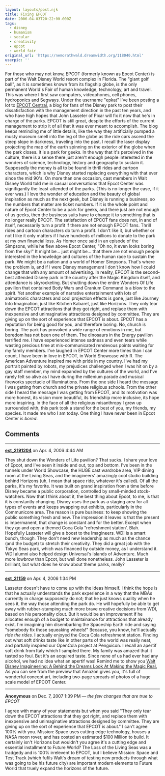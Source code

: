 ```yaml
---
layout: layouts/post.njk
title: Fixing EPCOT
date: 2006-04-03T20:22:00.000Z
tags:
  - disney
  - humanism
  - secular
  - creativity
  - epcot
  - world fair
original_url: 'https://nemorathwald.dreamwidth.org/118040.html'
userpic: ''
---
```

For those who may not know, EPCOT (formerly known as Epcot Center) is part of the Walt Disney World resort complex in Florida. The "giant golf ball", as it is sometimes known from its flagship globe, is the only permanent World's Fair of human knowledge, technology, art and travel. This was where I first saw computers, videophones, cell phones, hydroponics and Segways. Under the username "epkat" I've been posting a lot to [EPCOT Central](http://epcot82.blogspot.com), a blog for fans of the Disney park to post their dissatisfaction with the management direction in the past ten years, and who have high hopes that John Lasseter of Pixar will fix it now that he's in charge of the parks. EPCOT is still great, despite the efforts of the current management to strip it of all that it was ever meant to accomplish. The blog keeps reminding me of little details, like the way they artificially pumped a musty museum smell into the leg of the globe as the ride cars ascend the steep slope in darkness, traveling into the past. I recall the laser display projecting the map of the earth spinning on the exterior of the globe when the park closes. It is a park for geeks. In the way that it's perceived in the culture, there is a sense there just aren't enough people interested in the wonders of science, technology, history and geography to sustain it. Supposedly the money is all to be found in thrill rides and cartoon characters, which is why Disney started replacing everything with that ever since the mid 90's. On more than one occasion, cast members in Walt Disney World told me in casual conversations that Epcot Center was signifigantly the least-attended of the parks. (This is no longer the case, if it ever was.) I love the wonder of education and the beauty of global inspiration as much as the next geek, but Disney is running a business, so the numbers that matter are ticket numbers. If it is the whole point and nature of Epcot Center to be a park for geeks, and there just are not enough of us geeks, then the business suits have to change it to something that is no longer really EPCOT. The satisfaction of EPCOT fans does not, in and of itself, necessarily turn a profit if there are not enough EPCOT fans. Thrill rides and cartoon characters do turn a profit. I don't like it, but whether or not I like it only matters if I have hundreds of millions to donate to the park at my own financial loss. As Homer once said in an episode of the Simpsons, while he flew above Epcot Center, "Oh no, it even looks boring from the sky!" It might be... just might be... that there are not enough people interested in the knowledge and cultures of the human race to sustain the park. We might be a nation and a world of Homer Simpsons. That's where the problem is, and if I were Disney management I don't know how I could change that with any amount of advertising. In reality, EPCOT is the second-best attended Disney park in the country after the Magic Kingdom itself, and attendance is skyrocketing. But shutting down the entire Wonders Of Life pavilion that contained Body Wars and Cranium Command is a blow to the spirit. Yet another example of narrative entertainment with lots of animatronic characters and cool projection effects is gone, just like Journey Into Imagination, just like Kitchen Kabaret, just like Horizons. They only tear down the EPCOT attractions that they got right, and replace them with inexpensive and unimaginative attractions designed by committee. They are giving up on the sort of experience that EPCOT is about. EPCOT has a reputation for being good for you, and therefore boring. No, church is boring. The park has provoked a wide range of emotions in me, but boredom has not been one of them. The dinosaurs in the Energy pavilion terrified me. I have experienced intense sadness and even tears while wasting precious time at mis-communicated rendevous points waiting for my family members. I've laughed in EPCOT Center more times than I can count. I have been in love in EPCOT, in World Showcase with R. The American Adventure inspired me with pride in my country. I've had my portrait painted by robots, my prejudices challenged when I was hit on by a gay staff member, my mind expanded by the cultures of the world, and I've rarely felt so alive as I have during the millenium parade and musical fireworks spectacle of Illuminations. From the one side I heard the message I was getting from church and the private religious schools. From the other side I heard the message I was getting from EPCOT, and its motivation was more honest, its vision more beautiful, its friendship more inclusive, its hope more inspiring. In the face of all the religious misanthropy I grew up surrounded with, this park took a stand for the best of you, my friends, my species. It made me who I am today. One thing I have never been in Epcot Center is _bored_.

## Comments

---

**[ext_2191204](https://www.dreamwidth.org/users/ext_2191204)** on Apr. 4, 2006 4:44 AM

They shut down the Wonders of Life pavilion? That sucks. I share your love of Epcot, and I've seen it inside and out, top and bottom. I've been in the tunnels under World Showcase, the HUGE cast wardrobe area, VIP dining room at the Living Seas, and the imagineers' amazingly cool studio building behind Horizons (uh, I mean that space ride, whatever it's called). Of all the parks, it's my favorite. It was built on grand inspiration from a time before Disney became a public corporation, controlled by small-minded stock-watchers. Now that I think about it, the best thing about Epcot, to me, is that it is constantly changing. Disney uses the park as a staging area for all types of events and keeps swapping out exhibits, particularly in the Communicore area. The reason is pure business: to keep showing the public something fresh and new. The impression it leaves is that the present is impermanent, that change is constant and for the better. Except when they go and open a themed Coca Cola "refreshment station'. Blah. Hopefully Lasseter will give a boost to the Imagineers. WDI is a smart bunch, though. They don't need new leadership as much as the chance (and the budget) to stretch their creativity. They did a great job with the Tokyo Seas park, which was financed by outside money, as I understand it. WDI alumni also helped design Universal's Islands of Adventure. Much more lowbrow than Epcot, but well done nonetheless. John Lasseter is brilliant, but what does he know about theme parks, really?

---

**[ext_21159](https://www.dreamwidth.org/users/ext_21159)** on Apr. 4, 2006 1:34 PM

Lasseter doesn't have to come up with the ideas himself. I think the hope is that he actually understands the park experience in a way that the MBAs currently in charge supposedly do not; that he just knows quality when he sees it, the way those attending the park do. He will hopefully be able to get away with rubber-stamping much more brave creative decisions from WDI, based on his personality clout. But it would be an improvement if he allocates enough of a budget to maintainance for attractions that already exist. I'm imagining him disembarking the Spaceship Earth ride and saying "somebody fix those squeaking wheels!" Because, you know, he'll actually _ride the rides._ I actually enjoyed the Coca Cola refreshment station. Finding out what soft drinks taste like in other parts of the world was really neat, and partially inspired our OpenCola project at Penguicon. I recall an apertif soft drink from Italy which I sampled there. My family was amazed that it tasted so foul. But it's an acquired taste. Since none of us had ever had any alcohol, we had no idea what an apertif was! Remind me to show you [Walt Disney Imagineering: A Behind the Dreams Look At Making the Magic Real.](http://www.amazon.com/gp/product/0786883723/) As you can see from the preview that Amazon gives you, it's full of wonderful concept art, including two-page spreads of photos of a huge scale model of EPCOT Center.

---

**Anonymous** on Dec. 7, 2007 1:39 PM — *the few changes that are true to EPCOT*

I agree with many of your statements but when you said "They only tear down the EPCOT attractions that they got right, and replace them with inexpensive and unimaginative attractions designed by committee. They are giving up on the sort of experience that EPCOT is about." I can't agree 100% with you. Mission: Space uses cutting edge technology, houses a NASA moon rover, and has costed an estimated $100 Million to build. It certainly isn't Horizons but wouldn't you agree it's a cutting edge and essential installment to Future World? The Loss of the Living Seas was a tradgedy and is 100% irrelevent to EPCOT, but I believe Mission: Space and Test Track (which fufils Walt's dream of testing new products through what was going to be his future city) are important modern elements to Future World that truely expand the horizons of the future.
